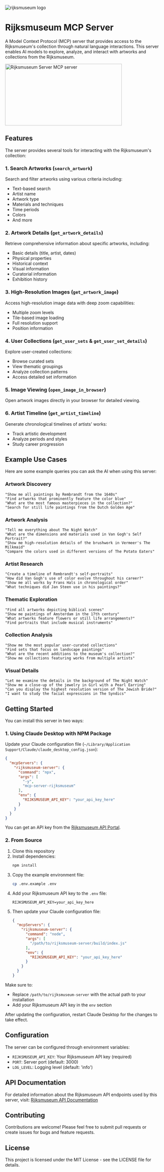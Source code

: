 ![rijksmuseum logo](https://upload.wikimedia.org/wikipedia/commons/thumb/d/d1/Logo_Rijksmuseum.svg/799px-Logo_Rijksmuseum.svg.png)

# Rijksmuseum MCP Server

A Model Context Protocol (MCP) server that provides access to the Rijksmuseum's collection through natural language interactions. This server enables AI models to explore, analyze, and interact with artworks and collections from the Rijksmuseum.

<a href="https://glama.ai/mcp/servers/4rmiexp64y"><img width="380" height="200" src="https://glama.ai/mcp/servers/4rmiexp64y/badge" alt="Rijksmuseum Server MCP server" /></a>

## Features

The server provides several tools for interacting with the Rijksmuseum's collection:

### 1. Search Artworks (`search_artwork`)
Search and filter artworks using various criteria including:
- Text-based search
- Artist name
- Artwork type
- Materials and techniques
- Time periods
- Colors
- And more

### 2. Artwork Details (`get_artwork_details`)
Retrieve comprehensive information about specific artworks, including:
- Basic details (title, artist, dates)
- Physical properties
- Historical context
- Visual information
- Curatorial information
- Exhibition history

### 3. High-Resolution Images (`get_artwork_image`)
Access high-resolution image data with deep zoom capabilities:
- Multiple zoom levels
- Tile-based image loading
- Full resolution support
- Position information

### 4. User Collections (`get_user_sets` & `get_user_set_details`)
Explore user-created collections:
- Browse curated sets
- View thematic groupings
- Analyze collection patterns
- Access detailed set information

### 5. Image Viewing (`open_image_in_browser`)
Open artwork images directly in your browser for detailed viewing.

### 6. Artist Timeline (`get_artist_timeline`)
Generate chronological timelines of artists' works:
- Track artistic development
- Analyze periods and styles
- Study career progression

## Example Use Cases

Here are some example queries you can ask the AI when using this server:

### Artwork Discovery
```
"Show me all paintings by Rembrandt from the 1640s"
"Find artworks that prominently feature the color blue"
"What are the most famous masterpieces in the collection?"
"Search for still life paintings from the Dutch Golden Age"
```

### Artwork Analysis
```
"Tell me everything about The Night Watch"
"What are the dimensions and materials used in Van Gogh's Self Portrait?"
"Show me high-resolution details of the brushwork in Vermeer's The Milkmaid"
"Compare the colors used in different versions of The Potato Eaters"
```

### Artist Research
```
"Create a timeline of Rembrandt's self-portraits"
"How did Van Gogh's use of color evolve throughout his career?"
"Show me all works by Frans Hals in chronological order"
"What techniques did Jan Steen use in his paintings?"
```

### Thematic Exploration
```
"Find all artworks depicting biblical scenes"
"Show me paintings of Amsterdam in the 17th century"
"What artworks feature flowers or still life arrangements?"
"Find portraits that include musical instruments"
```

### Collection Analysis
```
"Show me the most popular user-curated collections"
"Find sets that focus on landscape paintings"
"What are the recent additions to the museum's collection?"
"Show me collections featuring works from multiple artists"
```

### Visual Details
```
"Let me examine the details in the background of The Night Watch"
"Show me a close-up of the jewelry in Girl with a Pearl Earring"
"Can you display the highest resolution version of The Jewish Bride?"
"I want to study the facial expressions in The Syndics"
```

## Getting Started

You can install this server in two ways:

### 1. Using Claude Desktop with NPM Package
Update your Claude configuration file (`~/Library/Application Support/Claude/claude_desktop_config.json`):

```json
{
  "mcpServers": {
    "rijksmuseum-server": {
      "command": "npx",
      "args": [
        "-y",
        "mcp-server-rijksmuseum"
      ],
      "env": {
        "RIJKSMUSEUM_API_KEY": "your_api_key_here"
      }
    }
  }
}
```
You can get an API key from the [Rijksmuseum API Portal](https://data.rijksmuseum.nl/object-metadata/api/).

### 2. From Source
1. Clone this repository
2. Install dependencies:
   ```bash
   npm install
   ```
3. Copy the example environment file:
   ```bash
   cp .env.example .env
   ```
4. Add your Rijksmuseum API key to the `.env` file:
   ```
   RIJKSMUSEUM_API_KEY=your_api_key_here
   ```
5. Then update your Claude configuration file:
   ```json
   {
     "mcpServers": {
       "rijksmuseum-server": {
         "command": "node",
         "args": [
           "/path/to/rijksmuseum-server/build/index.js"
         ],
         "env": {
           "RIJKSMUSEUM_API_KEY": "your_api_key_here"
         }
       }
     }
   }
   ```

Make sure to:
- Replace `/path/to/rijksmuseum-server` with the actual path to your installation
- Add your Rijksmuseum API key in the `env` section

After updating the configuration, restart Claude Desktop for the changes to take effect.

## Configuration

The server can be configured through environment variables:
- `RIJKSMUSEUM_API_KEY`: Your Rijksmuseum API key (required)
- `PORT`: Server port (default: 3000)
- `LOG_LEVEL`: Logging level (default: 'info')

## API Documentation

For detailed information about the Rijksmuseum API endpoints used by this server, visit:
[Rijksmuseum API Documentation](https://data.rijksmuseum.nl/object-metadata/api/)

## Contributing

Contributions are welcome! Please feel free to submit pull requests or create issues for bugs and feature requests.

## License

This project is licensed under the MIT License - see the LICENSE file for details.